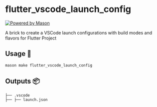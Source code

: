 # flutter_vscode_launch_config

[![Powered by Mason](https://img.shields.io/endpoint?url=https%3A%2F%2Ftinyurl.com%2Fmason-badge)](https://github.com/felangel/mason)



A brick to create a VSCode launch configurations with build modes and flavors for Flutter Project

## Usage 🚀
```
mason make flutter_vscode_launch_config
```

## Outputs 📦

```
├── .vscode
├── ├── launch.json
```

